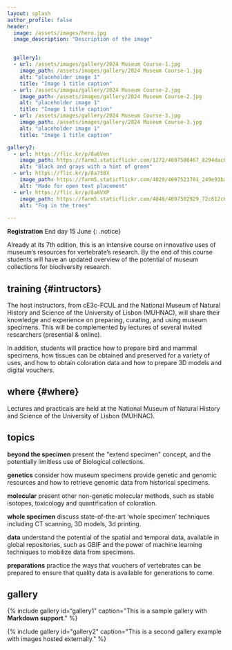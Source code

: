 ```yaml
---
layout: splash
author_profile: false
header:
  image: /assets/images/hero.jpg
  image_description: "Description of the image"


  gallery1:
  - url: /assets/images/gallery/2024 Museum Course-1.jpg
    image_path: /assets/images/gallery/2024 Museum Course-1.jpg
    alt: "placeholder image 1"
    title: "Image 1 title caption"
  - url: /assets/images/gallery/2024 Museum Course-2.jpg
    image_path: /assets/images/gallery/2024 Museum Course-2.jpg
    alt: "placeholder image 1"
    title: "Image 1 title caption"
  - url: /assets/images/gallery/2024 Museum Course-3.jpg
    image_path: /assets/images/gallery/2024 Museum Course-3.jpg
    alt: "placeholder image 1"
    title: "Image 1 title caption"

gallery2:
  - url: https://flic.kr/p/8a6Ven
    image_path: https://farm2.staticflickr.com/1272/4697500467_8294dac099_q.jpg
    alt: "Black and grays with a hint of green"
  - url: https://flic.kr/p/8a738X
    image_path: https://farm5.staticflickr.com/4029/4697523701_249e93ba23_q.jpg
    alt: "Made for open text placement"
  - url: https://flic.kr/p/8a6VXP
    image_path: https://farm5.staticflickr.com/4046/4697502929_72c612c636_q.jpg
    alt: "Fog in the trees"
    
---
```


**Registration** End day 15 June
{: .notice}


Already at its 7th edition, this is an intensive course on innovative uses of museum’s resources for vertebrate’s research. By the end of this course students will have an updated overview of the potential of museum collections for biodiversity research.

## training {#intructors}

The host instructors, from cE3c-FCUL and the National Museum of Natural History and Science of the University of Lisbon (MUHNAC), will share their knowledge and experience on preparing, curating, and using museum specimens. This will be complemented by lectures of several invited researchers (presential & online).

In addition, students will practice how to prepare bird and mammal specimens, how tissues can be obtained and preserved for a variety of uses, and how to obtain coloration data and how to prepare 3D models and digital vouchers.

## where {#where}

Lectures and practicals are held at the National Museum of Natural History and Science of the University of Lisbon (MUHNAC).

## topics

**beyond the specimen**
present the "extend specimen" concept, and the potentially limitless use of Biological collections.

**genetics**
consider how museum specimens provide genetic and genomic resources and how to retrieve genomic data from historical specimens.

**molecular**
present other non-genetic molecular methods, such as stable isotopes, toxicology and quantification of coloration.

**whole specimen**
discuss state-of-the-art ‘whole specimen’ techniques including CT scanning, 3D models, 3d printing.

**data**
understand the potential of the spatial and temporal data, available in global repositories, such as GBIF and the power of machine learning techniques to mobilize data from specimens.

**preparations**
practice the ways that vouchers of vertebrates can be prepared to ensure that quality data is available for generations to come.

## gallery

{% include gallery id=“gallery1" caption="This is a sample gallery with **Markdown support**." %}



{% include gallery id="gallery2" caption="This is a second gallery example with images hosted externally." %}
